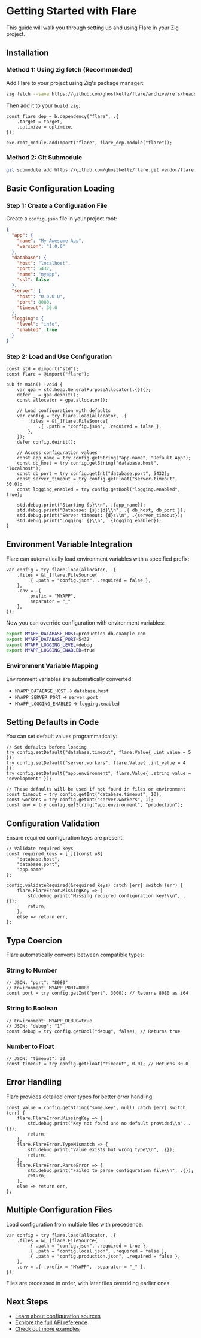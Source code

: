 # Getting Started with Flare

This guide will walk you through setting up and using Flare in your Zig project.

## Installation

### Method 1: Using zig fetch (Recommended)

Add Flare to your project using Zig's package manager:

```bash
zig fetch --save https://github.com/ghostkellz/flare/archive/refs/heads/main.tar.gz
```

Then add it to your `build.zig`:

```zig
const flare_dep = b.dependency("flare", .{
    .target = target,
    .optimize = optimize,
});

exe.root_module.addImport("flare", flare_dep.module("flare"));
```

### Method 2: Git Submodule

```bash
git submodule add https://github.com/ghostkellz/flare.git vendor/flare
```

## Basic Configuration Loading

### Step 1: Create a Configuration File

Create a `config.json` file in your project root:

```json
{
  "app": {
    "name": "My Awesome App",
    "version": "1.0.0"
  },
  "database": {
    "host": "localhost",
    "port": 5432,
    "name": "myapp",
    "ssl": false
  },
  "server": {
    "host": "0.0.0.0",
    "port": 8080,
    "timeout": 30.0
  },
  "logging": {
    "level": "info",
    "enabled": true
  }
}
```

### Step 2: Load and Use Configuration

```zig
const std = @import("std");
const flare = @import("flare");

pub fn main() !void {
    var gpa = std.heap.GeneralPurposeAllocator(.{}){};
    defer _ = gpa.deinit();
    const allocator = gpa.allocator();

    // Load configuration with defaults
    var config = try flare.load(allocator, .{
        .files = &[_]flare.FileSource{
            .{ .path = "config.json", .required = false },
        },
    });
    defer config.deinit();

    // Access configuration values
    const app_name = try config.getString("app.name", "Default App");
    const db_host = try config.getString("database.host", "localhost");
    const db_port = try config.getInt("database.port", 5432);
    const server_timeout = try config.getFloat("server.timeout", 30.0);
    const logging_enabled = try config.getBool("logging.enabled", true);

    std.debug.print("Starting {s}\\n", .{app_name});
    std.debug.print("Database: {s}:{d}\\n", .{ db_host, db_port });
    std.debug.print("Server timeout: {d}s\\n", .{server_timeout});
    std.debug.print("Logging: {}\\n", .{logging_enabled});
}
```

## Environment Variable Integration

Flare can automatically load environment variables with a specified prefix:

```zig
var config = try flare.load(allocator, .{
    .files = &[_]flare.FileSource{
        .{ .path = "config.json", .required = false },
    },
    .env = .{
        .prefix = "MYAPP",
        .separator = "_"
    },
});
```

Now you can override configuration with environment variables:

```bash
export MYAPP_DATABASE_HOST=production-db.example.com
export MYAPP_DATABASE_PORT=5432
export MYAPP_LOGGING_LEVEL=debug
export MYAPP_LOGGING_ENABLED=true
```

### Environment Variable Mapping

Environment variables are automatically converted:

- `MYAPP_DATABASE_HOST` → `database.host`
- `MYAPP_SERVER_PORT` → `server.port`
- `MYAPP_LOGGING_ENABLED` → `logging.enabled`

## Setting Defaults in Code

You can set default values programmatically:

```zig
// Set defaults before loading
try config.setDefault("database.timeout", flare.Value{ .int_value = 5 });
try config.setDefault("server.workers", flare.Value{ .int_value = 4 });
try config.setDefault("app.environment", flare.Value{ .string_value = "development" });

// These defaults will be used if not found in files or environment
const timeout = try config.getInt("database.timeout", 10);
const workers = try config.getInt("server.workers", 1);
const env = try config.getString("app.environment", "production");
```

## Configuration Validation

Ensure required configuration keys are present:

```zig
// Validate required keys
const required_keys = [_][]const u8{
    "database.host",
    "database.port",
    "app.name"
};

config.validateRequired(&required_keys) catch |err| switch (err) {
    flare.FlareError.MissingKey => {
        std.debug.print("Missing required configuration key!\\n", .{});
        return;
    },
    else => return err,
};
```

## Type Coercion

Flare automatically converts between compatible types:

### String to Number
```zig
// JSON: "port": "8080"
// Environment: MYAPP_PORT=8080
const port = try config.getInt("port", 3000); // Returns 8080 as i64
```

### String to Boolean
```zig
// Environment: MYAPP_DEBUG=true
// JSON: "debug": "1"
const debug = try config.getBool("debug", false); // Returns true
```

### Number to Float
```zig
// JSON: "timeout": 30
const timeout = try config.getFloat("timeout", 0.0); // Returns 30.0
```

## Error Handling

Flare provides detailed error types for better error handling:

```zig
const value = config.getString("some.key", null) catch |err| switch (err) {
    flare.FlareError.MissingKey => {
        std.debug.print("Key not found and no default provided\\n", .{});
        return;
    },
    flare.FlareError.TypeMismatch => {
        std.debug.print("Value exists but wrong type\\n", .{});
        return;
    },
    flare.FlareError.ParseError => {
        std.debug.print("Failed to parse configuration file\\n", .{});
        return;
    },
    else => return err,
};
```

## Multiple Configuration Files

Load configuration from multiple files with precedence:

```zig
var config = try flare.load(allocator, .{
    .files = &[_]flare.FileSource{
        .{ .path = "config.json", .required = true },
        .{ .path = "config.local.json", .required = false },
        .{ .path = "config.production.json", .required = false },
    },
    .env = .{ .prefix = "MYAPP", .separator = "_" },
});
```

Files are processed in order, with later files overriding earlier ones.

## Next Steps

- [Learn about configuration sources](sources.md)
- [Explore the full API reference](api-reference.md)
- [Check out more examples](examples.md)